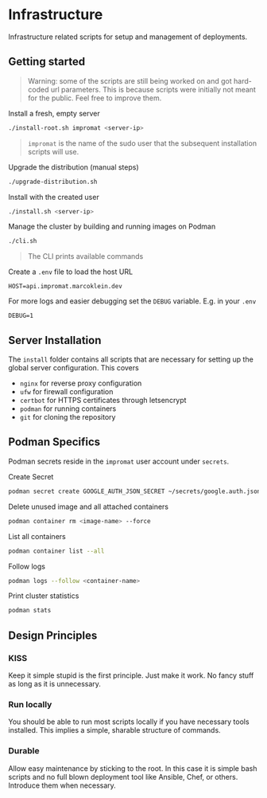 # Infrastructure

Infrastructure related scripts for setup and management of deployments.

## Getting started

> Warning: some of the scripts are still being worked on and got hard-coded url parameters. This is because scripts were initially not meant for the public. Feel free to improve them.

Install a fresh, empty server

```bash
./install-root.sh impromat <server-ip>
```

> `impromat` is the name of the sudo user that the subsequent installation scripts will use.

Upgrade the distribution (manual steps)

```bash
./upgrade-distribution.sh
```

Install with the created user

```bash
./install.sh <server-ip>
```

Manage the cluster by building and running images on Podman

```bash
./cli.sh
```

> The CLI prints available commands

Create a `.env` file to load the host URL

```
HOST=api.impromat.marcoklein.dev
```

For more logs and easier debugging set the `DEBUG` variable. E.g. in your `.env`

```
DEBUG=1
```

## Server Installation

The `install` folder contains all scripts that are necessary for setting up the global server configuration.
This covers

- `nginx` for reverse proxy configuration
- `ufw` for firewall configuration
- `certbot` for HTTPS certificates through letsencrypt
- `podman` for running containers
- `git` for cloning the repository

## Podman Specifics

Podman secrets reside in the `impromat` user account under `secrets`.

Create Secret

```bash
podman secret create GOOGLE_AUTH_JSON_SECRET ~/secrets/google.auth.json
```

Delete unused image and all attached containers

```bash
podman container rm <image-name> --force
```

List all containers

```bash
podman container list --all
```

Follow logs

```bash
podman logs --follow <container-name>
```

Print cluster statistics

```bash
podman stats
```

## Design Principles

### KISS

Keep it simple stupid is the first principle. Just make it work. No fancy stuff as long as it is unnecessary.

### Run locally

You should be able to run most scripts locally if you have necessary tools installed. This implies a simple, sharable structure of commands.

### Durable

Allow easy maintenance by sticking to the root. In this case it is simple bash scripts and no full blown deployment tool like Ansible, Chef, or others. Introduce them when necessary.
